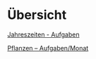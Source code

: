 # Übersicht

[Jahreszeiten - Aufgaben](https://github.com/c-smo/unterlagen/blob/main/Jahreszeiten.md)

[Pflanzen – Aufgaben/Monat](https://github.com/c-smo/unterlagen/blob/main/Pflanzen-Aufgaben_pro_Monat.md)
